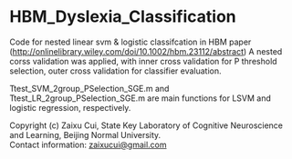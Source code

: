 # HBM_Dyslexia_Classification
Code for nested linear svm &amp; logistic classifcation in HBM paper (http://onlinelibrary.wiley.com/doi/10.1002/hbm.23112/abstract)
A nested corss validation was applied, with inner cross validation for P threshold selection, outer cross validation for classifier evaluation.

Ttest_SVM_2group_PSelection_SGE.m and Ttest_LR_2group_PSelection_SGE.m are main functions for LSVM and logistic regression, respectively.

Copyright (c) Zaixu Cui, State Key Laboratory of Cognitive Neuroscience and Learning, Beijing Normal University.  
Contact information: 
zaixucui@gmail.com

